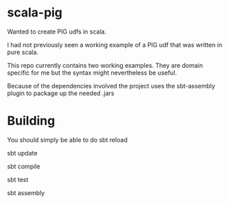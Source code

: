 scala-pig
=========

Wanted to create PIG udfs in scala.

I had not previously seen a working example of a PIG udf that was written in pure scala.

This repo currently contains two working examples. They are domain specific for me but the syntax might nevertheless be useful.

Because of the dependencies involved the project uses the sbt-assembly plugin to package up the needed .jars


Building 
========
You should simply be able to do
  sbt reload
  
  sbt update
  
  sbt compile
  
  sbt test
  
  sbt assembly

